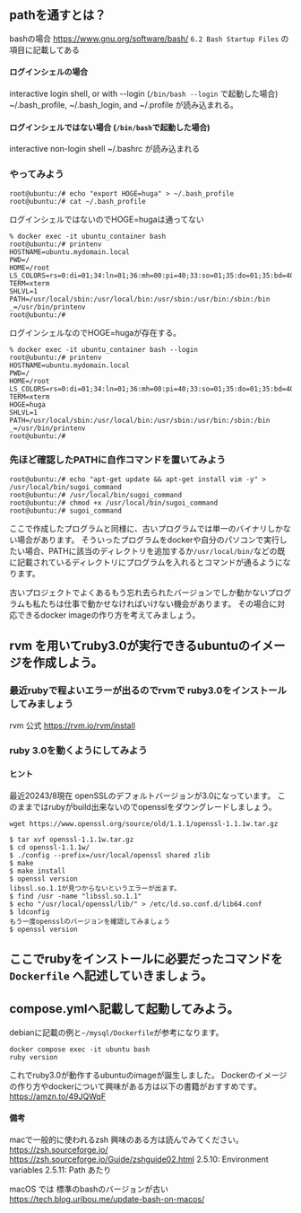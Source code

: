## pathを通すとは？

bashの場合
https://www.gnu.org/software/bash/
`6.2 Bash Startup Files`
の項目に記載してある

#### ログインシェルの場合
interactive login shell, or with --login (`/bin/bash --login` で起動した場合)
~/.bash_profile, ~/.bash_login, and ~/.profile が読み込まれる。

#### ログインシェルではない場合 (`/bin/bash`で起動した場合)
interactive non-login shell
~/.bashrc が読み込まれる

### やってみよう
```
root@ubuntu:/# echo "export HOGE=huga" > ~/.bash_profile
root@ubuntu:/# cat ~/.bash_profile
```
ログインシェルではないのでHOGE=hugaは通ってない
```
% docker exec -it ubuntu_container bash
root@ubuntu:/# printenv
HOSTNAME=ubuntu.mydomain.local
PWD=/
HOME=/root
LS_COLORS=rs=0:di=01;34:ln=01;36:mh=00:pi=40;33:so=01;35:do=01;35:bd=40;33;01:cd=40;33;01:or=40;31;01:mi=00:su=37;41:sg=30;43:ca=30;41:tw=30;42:ow=34;42:st=37;44:ex=01;32:*.tar=01;31:*.tgz=01;31:*.arc=01;31:*.arj=01;31:*.taz=01;31:*.lha=01;31:*.lz4=01;31:*.lzh=01;31:*.lzma=01;31:*.tlz=01;31:*.txz=01;31:*.tzo=01;31:*.t7z=01;31:*.zip=01;31:*.z=01;31:*.dz=01;31:*.gz=01;31:*.lrz=01;31:*.lz=01;31:*.lzo=01;31:*.xz=01;31:*.zst=01;31:*.tzst=01;31:*.bz2=01;31:*.bz=01;31:*.tbz=01;31:*.tbz2=01;31:*.tz=01;31:*.deb=01;31:*.rpm=01;31:*.jar=01;31:*.war=01;31:*.ear=01;31:*.sar=01;31:*.rar=01;31:*.alz=01;31:*.ace=01;31:*.zoo=01;31:*.cpio=01;31:*.7z=01;31:*.rz=01;31:*.cab=01;31:*.wim=01;31:*.swm=01;31:*.dwm=01;31:*.esd=01;31:*.jpg=01;35:*.jpeg=01;35:*.mjpg=01;35:*.mjpeg=01;35:*.gif=01;35:*.bmp=01;35:*.pbm=01;35:*.pgm=01;35:*.ppm=01;35:*.tga=01;35:*.xbm=01;35:*.xpm=01;35:*.tif=01;35:*.tiff=01;35:*.png=01;35:*.svg=01;35:*.svgz=01;35:*.mng=01;35:*.pcx=01;35:*.mov=01;35:*.mpg=01;35:*.mpeg=01;35:*.m2v=01;35:*.mkv=01;35:*.webm=01;35:*.webp=01;35:*.ogm=01;35:*.mp4=01;35:*.m4v=01;35:*.mp4v=01;35:*.vob=01;35:*.qt=01;35:*.nuv=01;35:*.wmv=01;35:*.asf=01;35:*.rm=01;35:*.rmvb=01;35:*.flc=01;35:*.avi=01;35:*.fli=01;35:*.flv=01;35:*.gl=01;35:*.dl=01;35:*.xcf=01;35:*.xwd=01;35:*.yuv=01;35:*.cgm=01;35:*.emf=01;35:*.ogv=01;35:*.ogx=01;35:*.aac=00;36:*.au=00;36:*.flac=00;36:*.m4a=00;36:*.mid=00;36:*.midi=00;36:*.mka=00;36:*.mp3=00;36:*.mpc=00;36:*.ogg=00;36:*.ra=00;36:*.wav=00;36:*.oga=00;36:*.opus=00;36:*.spx=00;36:*.xspf=00;36:
TERM=xterm
SHLVL=1
PATH=/usr/local/sbin:/usr/local/bin:/usr/sbin:/usr/bin:/sbin:/bin
_=/usr/bin/printenv
root@ubuntu:/# 
```
ログインシェルなのでHOGE=hugaが存在する。
```
% docker exec -it ubuntu_container bash --login
root@ubuntu:/# printenv
HOSTNAME=ubuntu.mydomain.local
PWD=/
HOME=/root
LS_COLORS=rs=0:di=01;34:ln=01;36:mh=00:pi=40;33:so=01;35:do=01;35:bd=40;33;01:cd=40;33;01:or=40;31;01:mi=00:su=37;41:sg=30;43:ca=30;41:tw=30;42:ow=34;42:st=37;44:ex=01;32:*.tar=01;31:*.tgz=01;31:*.arc=01;31:*.arj=01;31:*.taz=01;31:*.lha=01;31:*.lz4=01;31:*.lzh=01;31:*.lzma=01;31:*.tlz=01;31:*.txz=01;31:*.tzo=01;31:*.t7z=01;31:*.zip=01;31:*.z=01;31:*.dz=01;31:*.gz=01;31:*.lrz=01;31:*.lz=01;31:*.lzo=01;31:*.xz=01;31:*.zst=01;31:*.tzst=01;31:*.bz2=01;31:*.bz=01;31:*.tbz=01;31:*.tbz2=01;31:*.tz=01;31:*.deb=01;31:*.rpm=01;31:*.jar=01;31:*.war=01;31:*.ear=01;31:*.sar=01;31:*.rar=01;31:*.alz=01;31:*.ace=01;31:*.zoo=01;31:*.cpio=01;31:*.7z=01;31:*.rz=01;31:*.cab=01;31:*.wim=01;31:*.swm=01;31:*.dwm=01;31:*.esd=01;31:*.jpg=01;35:*.jpeg=01;35:*.mjpg=01;35:*.mjpeg=01;35:*.gif=01;35:*.bmp=01;35:*.pbm=01;35:*.pgm=01;35:*.ppm=01;35:*.tga=01;35:*.xbm=01;35:*.xpm=01;35:*.tif=01;35:*.tiff=01;35:*.png=01;35:*.svg=01;35:*.svgz=01;35:*.mng=01;35:*.pcx=01;35:*.mov=01;35:*.mpg=01;35:*.mpeg=01;35:*.m2v=01;35:*.mkv=01;35:*.webm=01;35:*.webp=01;35:*.ogm=01;35:*.mp4=01;35:*.m4v=01;35:*.mp4v=01;35:*.vob=01;35:*.qt=01;35:*.nuv=01;35:*.wmv=01;35:*.asf=01;35:*.rm=01;35:*.rmvb=01;35:*.flc=01;35:*.avi=01;35:*.fli=01;35:*.flv=01;35:*.gl=01;35:*.dl=01;35:*.xcf=01;35:*.xwd=01;35:*.yuv=01;35:*.cgm=01;35:*.emf=01;35:*.ogv=01;35:*.ogx=01;35:*.aac=00;36:*.au=00;36:*.flac=00;36:*.m4a=00;36:*.mid=00;36:*.midi=00;36:*.mka=00;36:*.mp3=00;36:*.mpc=00;36:*.ogg=00;36:*.ra=00;36:*.wav=00;36:*.oga=00;36:*.opus=00;36:*.spx=00;36:*.xspf=00;36:
TERM=xterm
HOGE=huga
SHLVL=1
PATH=/usr/local/sbin:/usr/local/bin:/usr/sbin:/usr/bin:/sbin:/bin
_=/usr/bin/printenv
root@ubuntu:/# 
```
### 先ほど確認したPATHに自作コマンドを置いてみよう
```
root@ubuntu:/# echo "apt-get update && apt-get install vim -y" > /usr/local/bin/sugoi_command
root@ubuntu:/# /usr/local/bin/sugoi_command
root@ubuntu:/# chmod +x /usr/local/bin/sugoi_command
root@ubuntu:/# sugoi_command
```

ここで作成したプログラムと同様に、古いプログラムでは単一のバイナリしかない場合があります。
そういったプログラムをdockerや自分のパソコンで実行したい場合、PATHに該当のディレクトリを追加するか`/usr/local/bin/`などの既に記載されているディレクトリにプログラムを入れるとコマンドが通るようになります。

古いプロジェクトでよくあるもう忘れ去られたバージョンでしか動かないプログラムも私たちは仕事で動かせなければいけない機会があります。
その場合に対応できるdocker imageの作り方を考えてみましょう。

## rvm を用いてruby3.0が実行できるubuntuのイメージを作成しよう。

### 最近rubyで程よいエラーが出るのでrvmで ruby3.0をインストールしてみましょう

rvm 公式
https://rvm.io/rvm/install

### ruby 3.0を動くようにしてみよう

#### ヒント
最近20243/8現在 openSSLのデフォルトバージョンが3.0になっています。
このままではrubyがbuild出来ないのでopensslをダウングレードしましょう。
```
wget https://www.openssl.org/source/old/1.1.1/openssl-1.1.1w.tar.gz

$ tar xvf openssl-1.1.1w.tar.gz
$ cd openssl-1.1.1w/
$ ./config --prefix=/usr/local/openssl shared zlib
$ make
$ make install
$ openssl version
libssl.so.1.1が見つからないというエラーが出ます。
$ find /usr -name "libssl.so.1.1"
$ echo "/usr/local/openssl/lib/" > /etc/ld.so.conf.d/lib64.conf
$ ldconfig
もう一度opensslのバージョンを確認してみましょう
$ openssl version
```

## ここでrubyをインストールに必要だったコマンドを `Dockerfile` へ記述していきましょう。

## compose.ymlへ記載して起動してみよう。
debianに記載の例と`~/mysql/Dockerfile`が参考になります。
```
docker compose exec -it ubuntu bash 
ruby version
```

これでruby3.0が動作するubuntuのimageが誕生しました。
Dockerのイメージの作り方やdockerについて興味がある方は以下の書籍がおすすめです。
https://amzn.to/49JQWqF

#### 備考
macで一般的に使われるzsh 興味のある方は読んでみてください。
https://zsh.sourceforge.io/
https://zsh.sourceforge.io/Guide/zshguide02.html
2.5.10: Environment variables
2.5.11: Path
あたり

macOS では 標準のbashのバージョンが古い 
https://tech.blog.uribou.me/update-bash-on-macos/

